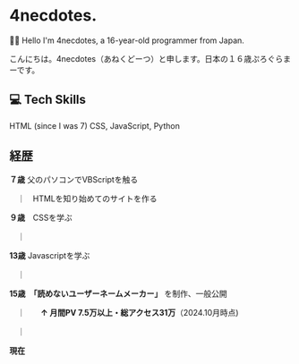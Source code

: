 # 4necdotes.

🧑‍💻 Hello I'm 4necdotes, a 16-year-old programmer from Japan.

こんにちは。4necdotes（あねくどーつ）と申します。日本の１６歳ぷろぐらまーです。

## 💻 Tech Skills
HTML (since I was 7)
CSS, JavaScript, Python

## 経歴
**７歳** 父のパソコンでVBScriptを触る

　｜　HTMLを知り始めてのサイトを作る
 
**９歳**　CSSを学ぶ

　｜　
 
**13歳** Javascriptを学ぶ

　｜
 
**15歳**　**「読めないユーザーネームメーカー」** を制作、一般公開

　｜　　**↑ 月間PV 7.5万以上・総アクセス31万**（2024.10月時点)
 
　｜

**現在**
